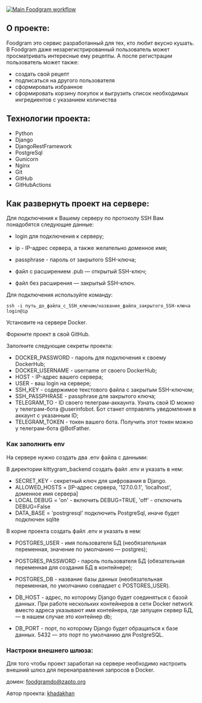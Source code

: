 [![Main Foodgram workflow](https://github.com/khadakhan/foodgram/actions/workflows/main.yml/badge.svg)](https://github.com/khadakhan/foodgram/actions/workflows/main.yml)

## О проекте:
Foodgram это сервис разработанный для тех, кто любит вкусно кушать. В Foodgram даже незарегистрированный пользователь может просматривать интересные ему рецепты. А после регистрации пользователь может также:

* создать свой рецепт
* подписаться на другого пользователя
* сформировать избранное
* сформировать корзину покупок и выгрузить список необходимых ингредиентов с указанием количества

## Технологии проекта:
* Python
* Django
* DjangoRestFramework
* PostgreSql
* Gunicorn
* Nginx
* Git
* GitHub
* GitHubActions

## Как развернуть проект на сервере: 

Для подключения к Вашему серверу по протоколу SSH Вам понадобятся следующие данные:
* login для подключения к серверу;
* ip - IP-адреc сервера, а также желательно доменное имя;
* passphrase - пароль от закрытого SSH-ключа;
* файл с расширением .pub — открытый SSH-ключ;

* файл без расширения — закрытый SSH-ключ.


Для подключения используйте команду:
```
ssh -i путь_до_файла_с_SSH_ключом/название_файла_закрытого_SSH-ключа login@ip
```

Установите на сервере Docker.

Форкните проект в свой GitHub.

Заполните следующие секреты проекта:
* DOCKER_PASSWORD - пароль для подключения к своему DockerHub;
* DOCKER_USERNAME - username от своего DockerHub;
* HOST - IP-адрес вашего сервера;
* USER - ваш login на сервере;
* SSH_KEY - содержимое текстового файла с закрытым SSH-ключом;
* SSH_PASSPHRASE - passphrase для закрытого ключа;
* TELEGRAM_TO - ID своего телеграм-аккаунта. Узнать свой ID можно у телеграм-бота @userinfobot. Бот станет отправлять уведомления в аккаунт с указанным ID;
* TELEGRAM_TOKEN -  токен вашего бота. Получить этот токен можно у телеграм-бота @BotFather.

### Как заполнить env
На сервере нужно создать два .env файла с данными:

В директории kittygram_backend создать файл .env и указать в нем:
* SECRET_KEY - секретный ключ для шифрования в Django.
* ALLOWED_HOSTS = [IP-адрес сервера, '127.0.0.1', 'localhost', доменное имя сервера]
* LOCAL DEBUG = 'on' - включить DEBUG=TRUE, 'off' - отключить DEBUG=False
* DATA_BASE = 'postrgresql' подключить PostgreSql, иначе будет подключен sqlite

В корне проекта создать файл .env и указать в нем:
* POSTGRES_USER - имя пользователя БД (необязательная переменная, значение по умолчанию — postgres);
* POSTGRES_PASSWORD - пароль пользователя БД (обязательная переменная для создания БД в контейнере);
* POSTGRES_DB - название базы данных (необязательная переменная, по умолчанию совпадает с POSTGRES_USER).

* DB_HOST - адрес, по которому Django будет соединяться с базой данных. При работе нескольких контейнеров в сети Docker network вместо адреса указывают имя контейнера, где запущен сервер БД, — в нашем случае это контейнер db;
* DB_PORT - порт, по которому Django будет обращаться к базе данных. 5432 — это порт по умолчанию для PostgreSQL.


### Настроки внешнего шлюза:
Для того чтобы проект заработал на сервере необходимо настроить внешний шлюз для перенаправления запросов в Docker.


домен: foodgramdo@zapto.org

Автор проекта: [khadakhan](https://github.com/khadakhan/)
